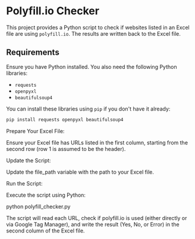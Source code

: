 # Polyfill.io Checker

This project provides a Python script to check if websites listed in an Excel file are using `polyfill.io`. The results are written back to the Excel file.

## Requirements

Ensure you have Python installed. You also need the following Python libraries:

- `requests`
- `openpyxl`
- `beautifulsoup4`

You can install these libraries using `pip` if you don't have it already:

```sh
pip install requests openpyxl beautifulsoup4

```


Prepare Your Excel File:

Ensure your Excel file has URLs listed in the first column, starting from the second row (row 1 is assumed to be the header).

Update the Script:

Update the file_path variable with the path to your Excel file.

Run the Script:

Execute the script using Python:

python polyfill_checker.py

The script will read each URL, check if polyfill.io is used (either directly or via Google Tag Manager), and write the result (Yes, No, or Error) in the second column of the Excel file.